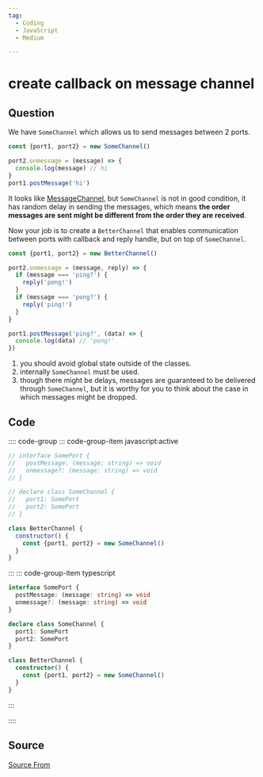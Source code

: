 ```yaml
---
tag:
  - Coding
  - JavaScript
  - Medium

---
```

  
# create callback on message channel

## Question
We have `SomeChannel` which allows us to send messages between 2 ports.

```js
const {port1, port2} = new SomeChannel()

port2.onmessage = (message) => {
  console.log(message) // hi
}
port1.postMessage('hi')
```

It looks like [MessageChannel](https://developer.mozilla.org/en-US/docs/Web/API/MessageChannel), but `SomeChannel` is not in good condition, it has random delay in sending the messages, which means **the order messages are sent might be different from the order they are received**.

Now your job is to create a `BetterChannel` that enables communication between ports with callback and reply handle, but on top of `SomeChannel`.

```js
const {port1, port2} = new BetterChannel()

port2.onmessage = (message, reply) => {
  if (message === 'ping?') {
    reply('pong!')
  }
  if (message === 'pong?') {
    reply('ping!') 
  }
}

port1.postMessage('ping?', (data) => {
  console.log(data) // 'pong!'
})
```

1.  you should avoid global state outside of the classes.
2.  internally `SomeChannel` must be used.
3.  though there might be delays, messages are guaranteed to be delivered through `SomeChannel`, but it is worthy for you to think about the case in which messages might be dropped.

## Code
:::: code-group
::: code-group-item javascript:active
```javascript
// interface SomePort {
//   postMessage: (message: string) => void
//   onmessage?: (message: string) => void
// }

// declare class SomeChannel {
//   port1: SomePort
//   port2: SomePort
// }

class BetterChannel {
  constructor() {
    const {port1, port2} = new SomeChannel()
  }
}
```
:::
    ::: code-group-item typescript
```typescript
interface SomePort {
  postMessage: (message: string) => void
  onmessage?: (message: string) => void
}

declare class SomeChannel {
  port1: SomePort
  port2: SomePort
}

class BetterChannel {
  constructor() {
    const {port1, port2} = new SomeChannel()
  }
}
```
:::
    
::::



##  Source
[Source From](https://bigfrontend.dev/problem/some-message-channel)

  